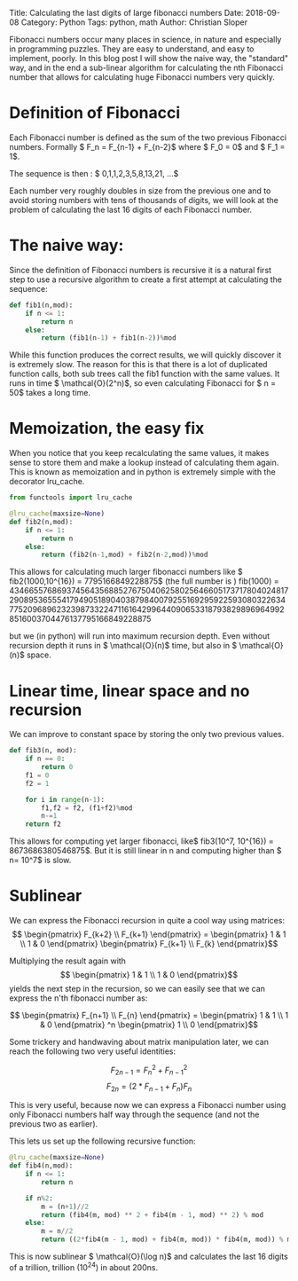 Title: Calculating the last digits of large fibonacci numbers
Date: 2018-09-08
Category: Python
Tags: python, math
Author: Christian Sloper


Fibonacci numbers occur many places in science, in nature and especially in programming puzzles.  They are easy to understand, and easy to implement, poorly. In this blog post I will show the naive way, the "standard" way, and in the end a sub-linear algorithm for calculating the nth Fibonacci number that allows for calculating huge Fibonacci numbers very quickly.

# Definition of Fibonacci
Each Fibonacci number is defined as the sum of the two previous Fibonacci numbers.  Formally $ F_n = F_{n-1} + F_{n-2}$ where $ F_0 = 0$ and $ F_1 = 1$.

The sequence is then : $ 0,1,1,2,3,5,8,13,21, ...$

Each number very roughly doubles in size from the previous one and to avoid storing numbers with tens of thousands of digits, we will look at the problem of calculating the last 16 digits of each Fibonacci number.

# The naive way:
Since the definition of Fibonacci numbers is recursive it is a natural first step to use a recursive algorithm to create a first attempt at calculating the sequence:

```python
def fib1(n,mod):
    if n <= 1:
        return n
    else:
        return (fib1(n-1) + fib1(n-2))%mod
```

While this function produces the correct results, we will quickly discover it is extremely slow. The reason for this is that there is a lot of duplicated function calls, both sub trees call the fib1 function with the same values. It runs in time $ \mathcal{O}(2^n)$, so even calculating Fibonacci for $ n = 50$ takes a long time.

# Memoization, the easy fix
When you notice that you keep recalculating the same values, it makes sense to store them and make a lookup instead of calculating them again.  This is known as memoization and in python is extremely simple with the decorator lru_cache.

```python
from functools import lru_cache

@lru_cache(maxsize=None)
def fib2(n,mod):
    if n <= 1:
        return n
    else:
        return (fib2(n-1,mod) + fib2(n-2,mod))%mod
```

This allows for calculating much larger fibonacci numbers like 
$ fib2(1000,10^{16}) = 7795166849228875$
(the full number is )
fib(1000) = 43466557686937456435688527675040625802564660517371780402481729089536555417949051890403879840079255169295922593080322634775209689623239873322471161642996440906533187938298969649928516003704476137795166849228875

but we (in python) will run into maximum recursion depth.  Even without recursion depth it runs in $ \mathcal{O}(n)$ time, but also in $ \mathcal{O}(n)$ space.

# Linear time, linear space and no recursion
We can improve to constant space by storing the only two previous values.  

```python
def fib3(n, mod):
    if n == 0:
        return 0
    f1 = 0
    f2 = 1

    for i in range(n-1):
        f1,f2 = f2, (f1+f2)%mod
        n-=1
    return f2
```

This allows for computing yet larger fibonacci, like$ fib3(10^7, 10^{16}) = 8673686380546875$. But it is still linear in n and computing higher than $ n= 10^7$ is slow.

# Sublinear
We can express the Fibonacci recursion in quite a cool way using matrices:
$$  \begin{pmatrix} F_{k+2} \\  F_{k+1} \end{pmatrix}   = \begin{pmatrix} 1 & 1 \\ 1 & 0 \end{pmatrix} \begin{pmatrix} F_{k+1} \\  F_{k} \end{pmatrix}$$

Multiplying the result again with $$ \begin{pmatrix} 1 & 1 \\ 1 & 0 \end{pmatrix}$$ yields the next step in the recursion, so we can easily see that we can express the n'th fibonacci number as:

$$ \begin{pmatrix} F_{n+1} \\  F_{n} \end{pmatrix}  =  \begin{pmatrix} 1 & 1 \\ 1 & 0 \end{pmatrix} ^n \begin{pmatrix} 1 \\  0 \end{pmatrix}$$

Some trickery and handwaving about matrix manipulation later, we can reach the following two very useful identities:

$$ F_{2n-1} = F_n^2 + F_{n-1}^2$$
$$ F_{2n} = (2*F_{n-1} + F_{n})F_n$$

This is very useful, because now we can  express a Fibonacci number using only Fibonacci numbers half way through the sequence (and not the previous two as earlier).

This lets us set up the following recursive function:
```python
@lru_cache(maxsize=None)
def fib4(n,mod):
    if n <= 1:
        return n

    if n%2:
        m = (n+1)//2
        return (fib4(m, mod) ** 2 + fib4(m - 1, mod) ** 2) % mod
    else:
        m = n//2
        return ((2*fib4(m - 1, mod) + fib4(m, mod)) * fib4(m, mod)) % mod
```

 This is now sublinear $ \mathcal{O}(\log n)$ and calculates the last 16 digits of a trillion, trillion ($10^{24}$) in about 200ns.








